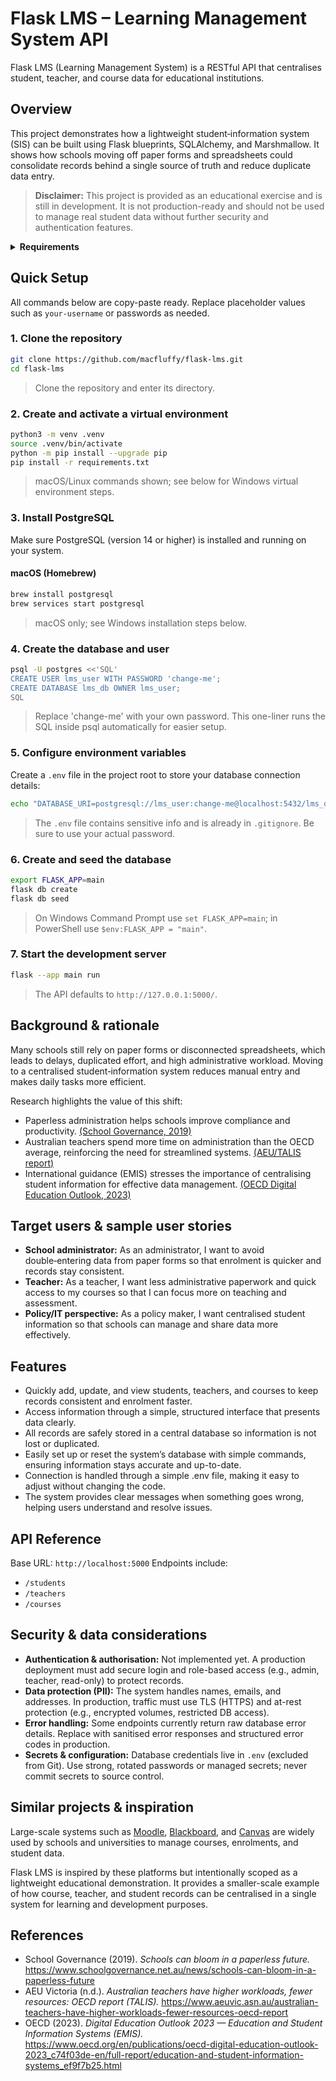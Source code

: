 # Flask LMS – Learning Management System API
Flask LMS (Learning Management System) is a RESTful API that centralises student, teacher, and course data for educational institutions.

## Overview
This project demonstrates how a lightweight student‑information system (SIS) can be built using Flask blueprints, SQLAlchemy, and Marshmallow. It shows how schools moving off paper forms and spreadsheets could consolidate records behind a single source of truth and reduce duplicate data entry.

> **Disclaimer:** This project is provided as an educational exercise and is still in development. It is not production-ready and should not be used to manage real student data without further security and authentication features.

<details>
<summary><b>Requirements</b></summary>

## Requirements
- Python 3.10 or higher
- PostgreSQL 14 or higher (running locally)
- pip / virtualenv for Python dependency management
- Supported OS: macOS, Linux, Windows
All Python dependencies are listed in `requirements.txt` and installed in step 2.

</details>

## Quick Setup

All commands below are copy-paste ready. Replace placeholder values such as `your-username` or passwords as needed.

### 1. Clone the repository
```bash
git clone https://github.com/macfluffy/flask-lms.git
cd flask-lms
```
> Clone the repository and enter its directory.

### 2. Create and activate a virtual environment
```bash
python3 -m venv .venv
source .venv/bin/activate
python -m pip install --upgrade pip
pip install -r requirements.txt
```
> macOS/Linux commands shown; see below for Windows virtual environment steps.
<!-- Windows virtual environment steps: -->

### 3. Install PostgreSQL
Make sure PostgreSQL (version 14 or higher) is installed and running on your system.

#### macOS (Homebrew)
```bash
brew install postgresql
brew services start postgresql
```
> macOS only; see Windows installation steps below.
<!-- Windows installation steps : -->

### 4. Create the database and user
```bash
psql -U postgres <<'SQL'
CREATE USER lms_user WITH PASSWORD 'change-me';
CREATE DATABASE lms_db OWNER lms_user;
SQL
```
> Replace 'change-me' with your own password. This one-liner runs the SQL inside psql automatically for easier setup.

### 5. Configure environment variables
Create a `.env` file in the project root to store your database connection details:
```bash
echo "DATABASE_URI=postgresql://lms_user:change-me@localhost:5432/lms_db" > .env
```
> The `.env` file contains sensitive info and is already in `.gitignore`. Be sure to use your actual password.

### 6. Create and seed the database
```bash
export FLASK_APP=main
flask db create
flask db seed
```
> On Windows Command Prompt use `set FLASK_APP=main`; in PowerShell use `$env:FLASK_APP = "main"`.

### 7. Start the development server
```bash
flask --app main run
```
> The API defaults to `http://127.0.0.1:5000/`.

## Background & rationale
Many schools still rely on paper forms or disconnected spreadsheets, which leads to delays, duplicated effort, and high administrative workload. Moving to a centralised student‑information system reduces manual entry and makes daily tasks more efficient.

Research highlights the value of this shift:
- Paperless administration helps schools improve compliance and productivity. [(School Governance, 2019)](https://www.schoolgovernance.net.au/news/schools-can-bloom-in-a-paperless-future)
- Australian teachers spend more time on administration than the OECD average, reinforcing the need for streamlined systems. [(AEU/TALIS report)](https://www.aeuvic.asn.au/australian-teachers-have-higher-workloads-fewer-resources-oecd-report)
- International guidance (EMIS) stresses the importance of centralising student information for effective data management. [(OECD Digital Education Outlook, 2023)](https://www.oecd.org/en/publications/oecd-digital-education-outlook-2023_c74f03de-en/full-report/education-and-student-information-systems_ef9f7b25.html)

## Target users & sample user stories
- **School administrator:** As an administrator, I want to avoid double‑entering data from paper forms so that enrolment is quicker and records stay consistent.
- **Teacher:** As a teacher, I want less administrative paperwork and quick access to my courses so that I can focus more on teaching and assessment.
- **Policy/IT perspective:** As a policy maker, I want centralised student information so that schools can manage and share data more effectively.

## Features
- Quickly add, update, and view students, teachers, and courses to keep records consistent and enrolment faster.
- Access information through a simple, structured interface that presents data clearly.
- All records are safely stored in a central database so information is not lost or duplicated.
- Easily set up or reset the system’s database with simple commands, ensuring information stays accurate and up-to-date.
- Connection is handled through a simple .env file, making it easy to adjust without changing the code.
- The system provides clear messages when something goes wrong, helping users understand and resolve issues.


## API Reference
Base URL: `http://localhost:5000`
Endpoints include:
- `/students`
- `/teachers`
- `/courses`

## Security & data considerations
- **Authentication & authorisation:** Not implemented yet. A production deployment must add secure login and role-based access (e.g., admin, teacher, read-only) to protect records.
- **Data protection (PII):** The system handles names, emails, and addresses. In production, traffic must use TLS (HTTPS) and at-rest protection (e.g., encrypted volumes, restricted DB access).
- **Error handling:** Some endpoints currently return raw database error details. Replace with sanitised error responses and structured error codes in production.
- **Secrets & configuration:** Database credentials live in `.env` (excluded from Git). Use strong, rotated passwords or managed secrets; never commit secrets to source control.

## Similar projects & inspiration
Large-scale systems such as [Moodle](https://moodle.org/), [Blackboard](https://www.anthology.com/blackboard), and [Canvas](https://www.instructure.com/canvas) are widely used by schools and universities to manage courses, enrolments, and student data.

Flask LMS is inspired by these platforms but intentionally scoped as a lightweight educational demonstration. It provides a smaller-scale example of how course, teacher, and student records can be centralised in a single system for learning and development purposes.

## References
- School Governance (2019). *Schools can bloom in a paperless future.* https://www.schoolgovernance.net.au/news/schools-can-bloom-in-a-paperless-future
- AEU Victoria (n.d.). *Australian teachers have higher workloads, fewer resources: OECD report (TALIS).* https://www.aeuvic.asn.au/australian-teachers-have-higher-workloads-fewer-resources-oecd-report
- OECD (2023). *Digital Education Outlook 2023 — Education and Student Information Systems (EMIS).* https://www.oecd.org/en/publications/oecd-digital-education-outlook-2023_c74f03de-en/full-report/education-and-student-information-systems_ef9f7b25.html
